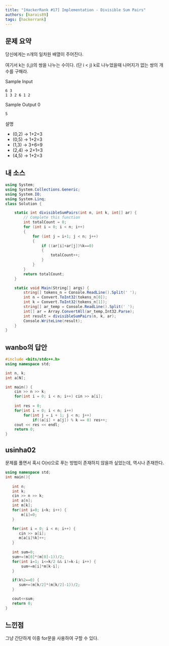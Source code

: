 ```yaml
---
title: "[HackerRank #17] Implementation - Divisible Sum Pairs"
authors: [karais89]
tags: [hackerrank]
---
```


## 문제 요약

당신에게는 n개의 일차원 배열이 주어진다.

여기서 k는 (i,j)의 쌍을 나누는 수이다. (단 i < j) k로 나누었을때 나머지가 없는 쌍의 개수를 구해라.

Sample Input
```
6 3
1 3 2 6 1 2
```

Sample Output 0
```
5
```

설명

- (0,2) -> 1+2=3
- (0,5) -> 1+2=3
- (1,3) -> 3+6=9
- (2,4) -> 2+1=3
- (4,5) -> 1+2=3

## 내 소스

```csharp
using System;
using System.Collections.Generic;
using System.IO;
using System.Linq;
class Solution {

    static int divisibleSumPairs(int n, int k, int[] ar) {
        // Complete this function
        int totalCount = 0;
        for (int i = 0; i < n; i++)
        {
            for (int j = i+1; j < n; j++)
            {
                if ((ar[i]+ar[j])%k==0)
                {
                    totalCount++;
                }
            }
        }
        return totalCount;
    }

    static void Main(String[] args) {
        string[] tokens_n = Console.ReadLine().Split(' ');
        int n = Convert.ToInt32(tokens_n[0]);
        int k = Convert.ToInt32(tokens_n[1]);
        string[] ar_temp = Console.ReadLine().Split(' ');
        int[] ar = Array.ConvertAll(ar_temp,Int32.Parse);
        int result = divisibleSumPairs(n, k, ar);
        Console.WriteLine(result);
    }
}
```

## wanbo의 답안

```cpp
#include <bits/stdc++.h>
using namespace std;

int n, k;
int a[N];

int main() {
	cin >> n >> k;
	for(int i = 0; i < n; i++) cin >> a[i];
    
	int res = 0;
	for(int i = 0; i < n; i++) 
		for(int j = i + 1; j < n; j++) 
			if((a[i] + a[j]) % k == 0) res++;
	cout << res << endl;
	return 0;
}
```

## usinha02

문제를 풀면서 혹시 O(n)으로 푸는 방법이 존재하지 않을까 싶었는데, 역시나 존재한다.

```cpp
using namespace std;
int main(){
   
   int n;
   int k;
   cin >> n >> k;
   int a[n];
   int m[k];
   for(int i=0; i<k; i++) {
       m[i]=0;
   }

   for(int i = 0; i < n; i++) {
      cin >> a[i];
      m[a[i]%k]++;
   }
   
   int sum=0;
   sum+=(m[0]*(m[0]-1))/2;
   for(int i=1; i<=k/2 && i!=k-i; i++) {
       sum+=m[i]*m[k-i];
   }

   if(k%2==0) {
      sum+=(m[k/2]*(m[k/2]-1))/2;
   }

   cout<<sum;
   return 0;
}
```

## 느낀점

그냥 간단하게 이중 for문을 사용하여 구할 수 있다.